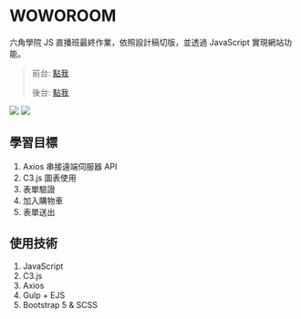# WOWOROOM
六角學院 JS 直播班最終作業，依照設計稿切版，並透過 JavaScript 實現網站功能。

> 前台: [點我](https://kumashow.github.io/WoWoRoom/)
> 
> 後台: [點我](https://kumashow.github.io/WoWoRoom/admin)

![](https://i.imgur.com/KbTxTDvl.png)
![](https://i.imgur.com/PIqK7TOl.png)

## 學習目標

1. Axios 串接遠端伺服器 API
2. C3.js 圖表使用
3. 表單驗證
4. 加入購物車
5. 表單送出


## 使用技術

1. JavaScript
2. C3.js
3. Axios
4. Gulp + EJS
5. Bootstrap 5 & SCSS
